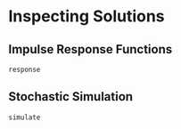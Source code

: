 # Inspecting Solutions

## Impulse Response Functions

```@docs
response
```

## Stochastic Simulation
```@docs
simulate
```
